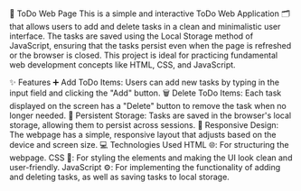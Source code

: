 📝 ToDo Web Page
This is a simple and interactive ToDo Web Application 🗂️ that allows users to add and delete tasks in a clean and minimalistic user interface. The tasks are saved using the Local Storage method of JavaScript, ensuring that the tasks persist even when the page is refreshed or the browser is closed. This project is ideal for practicing fundamental web development concepts like HTML, CSS, and JavaScript.

✨ Features
➕ Add ToDo Items: Users can add new tasks by typing in the input field and clicking the "Add" button.
🗑️ Delete ToDo Items: Each task displayed on the screen has a "Delete" button to remove the task when no longer needed.
💾 Persistent Storage: Tasks are saved in the browser's local storage, allowing them to persist across sessions.
📱 Responsive Design: The webpage has a simple, responsive layout that adjusts based on the device and screen size.
💻 Technologies Used
HTML 🌐: For structuring the webpage.
CSS 🎨: For styling the elements and making the UI look clean and user-friendly.
JavaScript ⚙️: For implementing the functionality of adding and deleting tasks, as well as saving tasks to local storage.
